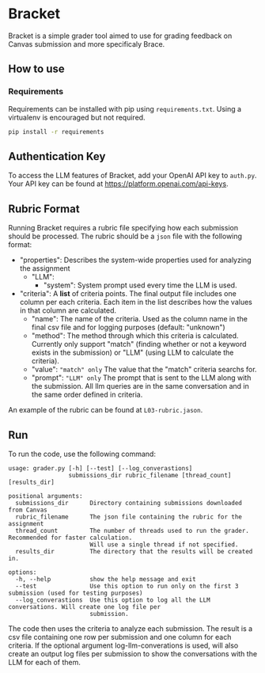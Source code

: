 # Bracket

Bracket is a simple grader tool aimed to use for grading feedback on Canvas submission and more specificaly Brace.

## How to use

### Requirements

Requirements can be installed with pip using `requirements.txt`. Using a virtualenv is encouraged but not required.

```bash
pip install -r requirements
```

## Authentication Key

To access the LLM features of Bracket, add your OpenAI API key to `auth.py`. Your API key can be found at https://platform.openai.com/api-keys.

## Rubric Format

Running Bracket requires a rubric file specifying how each submission should be processed. The rubric should be a `json` file with the following format:

- "properties": Describes the system-wide properties used for analyzing the assignment
  - "LLM":
    - "system": System prompt used every time the LLM is used.
- "criteria": A **list** of criteria points. The final output file includes one column per each criteria. Each item in the list describes how the values in that column are calculated.
  - "name": The name of the criteria. Used as the column name in the final csv file and for logging purposes (default: "unknown")
  - "method": The method through which this criteria is calculated. Currently only support "match" (finding whether or not a keyword exists in the submission) or "LLM" (using LLM to calculate the criteria).
  - "value": `"match" only` The value that the "match" criteria searchs for.
  - "prompt": `"LLM" only` The prompt that is sent to the LLM along with the submission. All llm queries are in the same conversation and in the same order defined in criteria.

An example of the rubric can be found at `L03-rubric.jason`.

## Run

To run the code, use the following command:

```
usage: grader.py [-h] [--test] [--log_converastions]
                 submissions_dir rubric_filename [thread_count] [results_dir]

positional arguments:
  submissions_dir      Directory containing submissions downloaded from Canvas
  rubric_filename      The json file containing the rubric for the assignment
  thread_count         The number of threads used to run the grader. Recommended for faster calculation.  
                       Will use a single thread if not specified.
  results_dir          The directory that the results will be created in.

options:
  -h, --help           show the help message and exit
  --test               Use this option to run only on the first 3 submission (used for testing purposes)  
  --log_converastions  Use this option to log all the LLM conversations. Will create one log file per     
                       submission.
```

The code then uses the criteria to analyze each submission. The result is a csv file containing one row per submission and one column for each criteria.
If the optional argument log-llm-converations is used, will also create an output log files per submission to show the conversations with the LLM for each of them.
